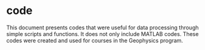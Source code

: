 # code
This document presents codes that were useful for data processing through simple scripts and functions. It does not only include MATLAB codes. These codes were created and used for courses in the Geophysics program.
